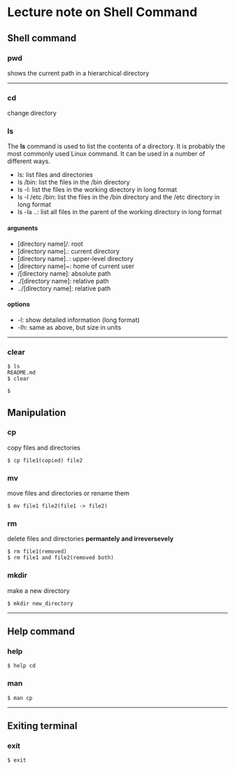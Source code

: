 # Lecture note on Shell Command

## Shell command

### pwd
shows the current path in a hierarchical directory

---

### cd
change directory

### ls
The **ls** command is used to list the contents of a directory.
It is probably the most commonly used Linux command.
It can be used in a number of different ways.

- ls: list files and directories
- ls /bin: list the files in the /bin directory
- ls -l: list the files in the working directory in long format
- ls -l /etc /bin: list the files in the /bin directory and the /etc directory in long format
- ls -la ..: list all files in the parent of the working directory in long format

#### argunents
- [directory name]/: root
- [directory name].: current directory
- [directory name]..: upper-level directory
- [directory name]~: home of current user
- /[directory name]: absolute path
- ./[directory name]: relative path
- ../[directory name]: relative path

#### options
- -l: show detailed information (long format)
- -lh: same as above, but size in units

---

###  clear

```
$ ls
README.md
$ clear
```

```
$

```


## Manipulation
### cp
copy files and directories
```
$ cp file1(copied) file2
```

### mv
move files and directories or rename them
```
$ mv file1 file2(file1 -> file2)
```

### rm
delete files and directories **permantely and irreversevely**
```
$ rm file1(removed)
$ rm file1 and file2(removed both)
```

### mkdir
make a new directory
```
$ mkdir new_directory
```

---

## Help command

### help
```
$ help cd
```

### man
```
$ man cp
```

---

## Exiting terminal

### exit
```
$ exit
```

























